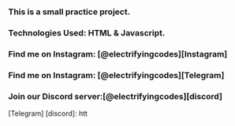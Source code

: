 ### This is a small practice project.

### Technologies Used: HTML & Javascript.

### Find me on Instagram: [@electrifyingcodes][Instagram]
### Find me on Instagram: [@electrifyingcodes][Telegram]
### Join our Discord server:[@electrifyingcodes][discord]

[Instgram]: https://www.instagram.com/electrifying_codes
[Telegram]
[discord]: htt